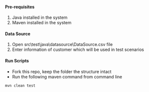 #### Pre-requisites
1. Java installed in the system
2. Maven installed in the system

#### Data Source
1. Open src\test\java\datasource\DataSource.csv file
2. Enter information of customer which will be used in test scenarios

#### Run Scripts
* Fork this repo, keep the folder the structure intact
* Run the following maven command from command line 
```
mvn clean test
```